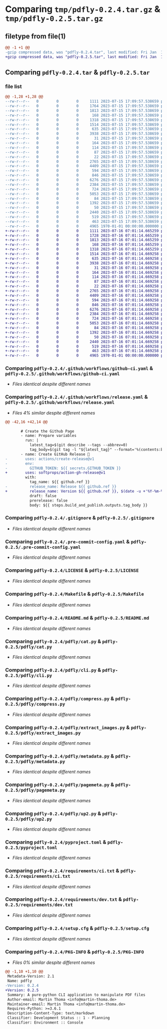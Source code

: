 # Comparing `tmp/pdfly-0.2.4.tar.gz` & `tmp/pdfly-0.2.5.tar.gz`

## filetype from file(1)

```diff
@@ -1 +1 @@
-gzip compressed data, was "pdfly-0.2.4.tar", last modified: Fri Jan  1 00:00:00 2016, max compression
+gzip compressed data, was "pdfly-0.2.5.tar", last modified: Fri Jan  1 00:00:00 2016, max compression
```

## Comparing `pdfly-0.2.4.tar` & `pdfly-0.2.5.tar`

### file list

```diff
@@ -1,28 +1,28 @@
--rw-r--r--   0        0        0     1111 2023-07-15 17:09:57.538659 pdfly-0.2.4/.github/workflows/github-ci.yaml
--rw-r--r--   0        0        0     1764 2023-07-15 17:09:57.538659 pdfly-0.2.4/.github/workflows/release.yaml
--rw-r--r--   0        0        0     1813 2023-07-15 17:09:57.538659 pdfly-0.2.4/.gitignore
--rw-r--r--   0        0        0      168 2023-07-15 17:09:57.538659 pdfly-0.2.4/.isort.cfg
--rw-r--r--   0        0        0     1318 2023-07-15 17:09:57.538659 pdfly-0.2.4/.pre-commit-config.yaml
--rw-r--r--   0        0        0     1514 2023-07-15 17:09:57.538659 pdfly-0.2.4/LICENSE
--rw-r--r--   0        0        0      635 2023-07-15 17:09:57.538659 pdfly-0.2.4/Makefile
--rw-r--r--   0        0        0     3938 2023-07-15 17:09:57.538659 pdfly-0.2.4/README.md
--rw-r--r--   0        0        0       31 2023-07-15 17:09:57.538659 pdfly-0.2.4/mypy.ini
--rw-r--r--   0        0        0      164 2023-07-15 17:09:57.538659 pdfly-0.2.4/pdfly/__init__.py
--rw-r--r--   0        0        0      114 2023-07-15 17:09:57.538659 pdfly-0.2.4/pdfly/__main__.py
--rw-r--r--   0        0        0       87 2023-07-15 17:09:57.538659 pdfly-0.2.4/pdfly/_utils.py
--rw-r--r--   0        0        0       22 2023-07-15 17:09:57.538659 pdfly-0.2.4/pdfly/_version.py
--rw-r--r--   0        0        0     2765 2023-07-15 17:09:57.538659 pdfly-0.2.4/pdfly/cat.py
--rw-r--r--   0        0        0     4409 2023-07-15 17:09:57.538659 pdfly-0.2.4/pdfly/cli.py
--rw-r--r--   0        0        0      594 2023-07-15 17:09:57.538659 pdfly-0.2.4/pdfly/compress.py
--rw-r--r--   0        0        0      846 2023-07-15 17:09:57.538659 pdfly-0.2.4/pdfly/extract_images.py
--rw-r--r--   0        0        0     6276 2023-07-15 17:09:57.538659 pdfly-0.2.4/pdfly/metadata.py
--rw-r--r--   0        0        0     2384 2023-07-15 17:09:57.538659 pdfly-0.2.4/pdfly/pagemeta.py
--rw-r--r--   0        0        0      724 2023-07-15 17:09:57.538659 pdfly-0.2.4/pdfly/up2.py
--rw-r--r--   0        0        0     5053 2023-07-15 17:09:57.538659 pdfly-0.2.4/pyproject.toml
--rw-r--r--   0        0        0       84 2023-07-15 17:09:57.538659 pdfly-0.2.4/requirements/ci.in
--rw-r--r--   0        0        0     1392 2023-07-15 17:09:57.538659 pdfly-0.2.4/requirements/ci.txt
--rw-r--r--   0        0        0       50 2023-07-15 17:09:57.538659 pdfly-0.2.4/requirements/dev.in
--rw-r--r--   0        0        0     2440 2023-07-15 17:09:57.538659 pdfly-0.2.4/requirements/dev.txt
--rw-r--r--   0        0        0      519 2023-07-15 17:09:57.538659 pdfly-0.2.4/setup.cfg
--rw-r--r--   0        0        0      463 2023-07-15 17:09:57.538659 pdfly-0.2.4/setup.py
--rw-r--r--   0        0        0     4965 1970-01-01 00:00:00.000000 pdfly-0.2.4/PKG-INFO
+-rw-r--r--   0        0        0     1111 2023-07-16 07:01:14.665259 pdfly-0.2.5/.github/workflows/github-ci.yaml
+-rw-r--r--   0        0        0     1728 2023-07-16 07:01:14.665259 pdfly-0.2.5/.github/workflows/release.yaml
+-rw-r--r--   0        0        0     1813 2023-07-16 07:01:14.665259 pdfly-0.2.5/.gitignore
+-rw-r--r--   0        0        0      168 2023-07-16 07:01:14.665259 pdfly-0.2.5/.isort.cfg
+-rw-r--r--   0        0        0     1318 2023-07-16 07:01:14.665259 pdfly-0.2.5/.pre-commit-config.yaml
+-rw-r--r--   0        0        0     1514 2023-07-16 07:01:14.669258 pdfly-0.2.5/LICENSE
+-rw-r--r--   0        0        0      635 2023-07-16 07:01:14.669258 pdfly-0.2.5/Makefile
+-rw-r--r--   0        0        0     3938 2023-07-16 07:01:14.669258 pdfly-0.2.5/README.md
+-rw-r--r--   0        0        0       31 2023-07-16 07:01:14.669258 pdfly-0.2.5/mypy.ini
+-rw-r--r--   0        0        0      164 2023-07-16 07:01:14.669258 pdfly-0.2.5/pdfly/__init__.py
+-rw-r--r--   0        0        0      114 2023-07-16 07:01:14.669258 pdfly-0.2.5/pdfly/__main__.py
+-rw-r--r--   0        0        0       87 2023-07-16 07:01:14.669258 pdfly-0.2.5/pdfly/_utils.py
+-rw-r--r--   0        0        0       22 2023-07-16 07:01:14.669258 pdfly-0.2.5/pdfly/_version.py
+-rw-r--r--   0        0        0     2765 2023-07-16 07:01:14.669258 pdfly-0.2.5/pdfly/cat.py
+-rw-r--r--   0        0        0     4409 2023-07-16 07:01:14.669258 pdfly-0.2.5/pdfly/cli.py
+-rw-r--r--   0        0        0      594 2023-07-16 07:01:14.669258 pdfly-0.2.5/pdfly/compress.py
+-rw-r--r--   0        0        0      846 2023-07-16 07:01:14.669258 pdfly-0.2.5/pdfly/extract_images.py
+-rw-r--r--   0        0        0     6276 2023-07-16 07:01:14.669258 pdfly-0.2.5/pdfly/metadata.py
+-rw-r--r--   0        0        0     2384 2023-07-16 07:01:14.669258 pdfly-0.2.5/pdfly/pagemeta.py
+-rw-r--r--   0        0        0      724 2023-07-16 07:01:14.669258 pdfly-0.2.5/pdfly/up2.py
+-rw-r--r--   0        0        0     5053 2023-07-16 07:01:14.669258 pdfly-0.2.5/pyproject.toml
+-rw-r--r--   0        0        0       84 2023-07-16 07:01:14.669258 pdfly-0.2.5/requirements/ci.in
+-rw-r--r--   0        0        0     1392 2023-07-16 07:01:14.669258 pdfly-0.2.5/requirements/ci.txt
+-rw-r--r--   0        0        0       50 2023-07-16 07:01:14.669258 pdfly-0.2.5/requirements/dev.in
+-rw-r--r--   0        0        0     2440 2023-07-16 07:01:14.669258 pdfly-0.2.5/requirements/dev.txt
+-rw-r--r--   0        0        0      519 2023-07-16 07:01:14.669258 pdfly-0.2.5/setup.cfg
+-rw-r--r--   0        0        0      463 2023-07-16 07:01:14.669258 pdfly-0.2.5/setup.py
+-rw-r--r--   0        0        0     4965 1970-01-01 00:00:00.000000 pdfly-0.2.5/PKG-INFO
```

### Comparing `pdfly-0.2.4/.github/workflows/github-ci.yaml` & `pdfly-0.2.5/.github/workflows/github-ci.yaml`

 * *Files identical despite different names*

### Comparing `pdfly-0.2.4/.github/workflows/release.yaml` & `pdfly-0.2.5/.github/workflows/release.yaml`

 * *Files 4% similar despite different names*

```diff
@@ -42,16 +42,14 @@
 
       # Create the Github Page
       - name: Prepare variables
         run: |
           latest_tag=$(git describe --tags --abbrev=0)
           tag_body=$(git tag -l "${latest_tag}" --format='%(contents:body)')
       - name: Create GitHub Release 🚀
-        uses: actions/create-release@v1
-        env:
-          GITHUB_TOKEN: ${{ secrets.GITHUB_TOKEN }}
+        uses: softprops/action-gh-release@v1
         with:
           tag_name: ${{ github.ref }}
-          release_name: Release ${{ github.ref }}
+          release_name: Version ${{ github.ref }}, $(date -u +'%Y-%m-%d')
           draft: false
           prerelease: false
           body: ${{ steps.build_and_publish.outputs.tag_body }}
```

### Comparing `pdfly-0.2.4/.gitignore` & `pdfly-0.2.5/.gitignore`

 * *Files identical despite different names*

### Comparing `pdfly-0.2.4/.pre-commit-config.yaml` & `pdfly-0.2.5/.pre-commit-config.yaml`

 * *Files identical despite different names*

### Comparing `pdfly-0.2.4/LICENSE` & `pdfly-0.2.5/LICENSE`

 * *Files identical despite different names*

### Comparing `pdfly-0.2.4/Makefile` & `pdfly-0.2.5/Makefile`

 * *Files identical despite different names*

### Comparing `pdfly-0.2.4/README.md` & `pdfly-0.2.5/README.md`

 * *Files identical despite different names*

### Comparing `pdfly-0.2.4/pdfly/cat.py` & `pdfly-0.2.5/pdfly/cat.py`

 * *Files identical despite different names*

### Comparing `pdfly-0.2.4/pdfly/cli.py` & `pdfly-0.2.5/pdfly/cli.py`

 * *Files identical despite different names*

### Comparing `pdfly-0.2.4/pdfly/compress.py` & `pdfly-0.2.5/pdfly/compress.py`

 * *Files identical despite different names*

### Comparing `pdfly-0.2.4/pdfly/extract_images.py` & `pdfly-0.2.5/pdfly/extract_images.py`

 * *Files identical despite different names*

### Comparing `pdfly-0.2.4/pdfly/metadata.py` & `pdfly-0.2.5/pdfly/metadata.py`

 * *Files identical despite different names*

### Comparing `pdfly-0.2.4/pdfly/pagemeta.py` & `pdfly-0.2.5/pdfly/pagemeta.py`

 * *Files identical despite different names*

### Comparing `pdfly-0.2.4/pdfly/up2.py` & `pdfly-0.2.5/pdfly/up2.py`

 * *Files identical despite different names*

### Comparing `pdfly-0.2.4/pyproject.toml` & `pdfly-0.2.5/pyproject.toml`

 * *Files identical despite different names*

### Comparing `pdfly-0.2.4/requirements/ci.txt` & `pdfly-0.2.5/requirements/ci.txt`

 * *Files identical despite different names*

### Comparing `pdfly-0.2.4/requirements/dev.txt` & `pdfly-0.2.5/requirements/dev.txt`

 * *Files identical despite different names*

### Comparing `pdfly-0.2.4/setup.cfg` & `pdfly-0.2.5/setup.cfg`

 * *Files identical despite different names*

### Comparing `pdfly-0.2.4/PKG-INFO` & `pdfly-0.2.5/PKG-INFO`

 * *Files 0% similar despite different names*

```diff
@@ -1,10 +1,10 @@
 Metadata-Version: 2.1
 Name: pdfly
-Version: 0.2.4
+Version: 0.2.5
 Summary: A pure-python CLI application to manipulate PDF files
 Author-email: Martin Thoma <info@martin-thoma.de>
 Maintainer-email: Martin Thoma <info@martin-thoma.de>
 Requires-Python: >=3.6.1
 Description-Content-Type: text/markdown
 Classifier: Development Status :: 1 - Planning
 Classifier: Environment :: Console
```

